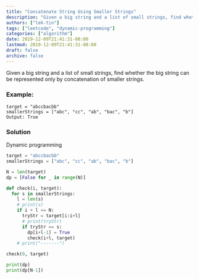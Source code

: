 ```yaml
---
title: "Concatenate String Using Smaller Strings"
description: "Given a big string and a list of small strings, find whether the big string can be represented only by concatenation of smaller strings."
authors: ["lek-tin"]
tags: ["leetcode", "dynamic-programming"]
categories: ["algorithm"]
date: 2019-12-09T21:41:31-08:00
lastmod: 2019-12-09T21:41:31-08:00
draft: false
archive: false
---
```

Given a big string and a list of small strings, find whether the big string can be represented only by concatenation of smaller strings.

### Example:
```
target = "abccbacbb"
smallerStrings = ["abc", "cc", "ab", "bac", "b"]
Output: True
```

### Solution
Dynamic programming
```python
target = "abccbacbb"
smallerStrings = ["abc", "cc", "ab", "bac", "b"]

N = len(target)
dp = [False for _ in range(N)]

def check(i, target):
  for s in smallerStrings:
    l = len(s)
    # print(s)
    if i + l <= N:
      tryStr = target[i:i+l]
      # print(tryStr)
      if tryStr == s:
        dp[i+l-1] = True
        check(i+l, target)
    # print("-------")

check(0, target)

print(dp)
print(dp[N-1])
```